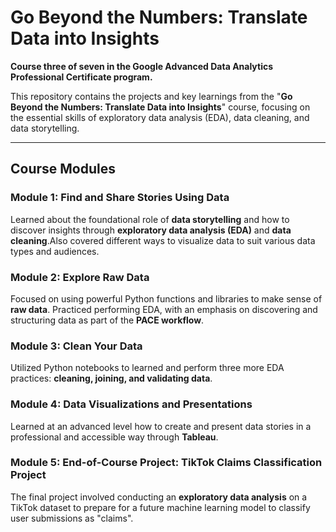 # Go Beyond the Numbers: Translate Data into Insights

**Course three of seven in the Google Advanced Data Analytics Professional Certificate program.**

This repository contains the projects and key learnings from the "**Go Beyond the Numbers: Translate Data into Insights**" course, focusing on the essential skills of exploratory data analysis (EDA), data cleaning, and data storytelling.

---

## Course Modules

### Module 1: Find and Share Stories Using Data

Learned about the foundational role of **data storytelling** and how to discover insights through **exploratory data analysis (EDA)** and **data cleaning**.Also covered different ways to visualize data to suit various data types and audiences.

### Module 2: Explore Raw Data

Focused on using powerful Python functions and libraries to make sense of **raw data**. Practiced performing EDA, with an emphasis on discovering and structuring data as part of the **PACE workflow**.

### Module 3: Clean Your Data

Utilized Python notebooks to learned and perform three more EDA practices: **cleaning, joining, and validating data**.

### Module 4: Data Visualizations and Presentations

Learned at an advanced level how to create and present data stories in a professional and accessible way through **Tableau**.

### Module 5: End-of-Course Project: TikTok Claims Classification Project

The final project involved conducting an **exploratory data analysis** on a TikTok dataset to prepare for a future machine learning model to classify user submissions as "claims".
